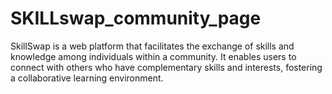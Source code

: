 # SKILLswap_community_page
SkillSwap is a web platform that facilitates the exchange of skills and knowledge among individuals within a community. It enables users to connect with others who have complementary skills and interests, fostering a collaborative learning environment.
